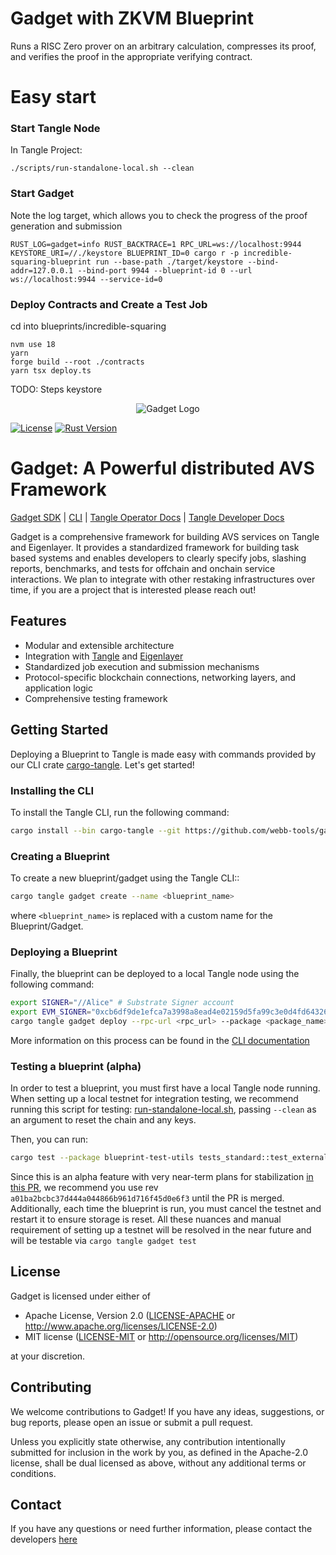 # Gadget with ZKVM Blueprint
Runs a RISC Zero prover on an arbitrary calculation, compresses its proof, and verifies the proof in the appropriate verifying contract.

# Easy start

### Start Tangle Node
In Tangle Project:
```shell
./scripts/run-standalone-local.sh --clean
```

### Start Gadget
Note the log target, which allows you to check the progress of the proof generation and submission
```shell
RUST_LOG=gadget=info RUST_BACKTRACE=1 RPC_URL=ws://localhost:9944 KEYSTORE_URI=//./keystore BLUEPRINT_ID=0 cargo r -p incredible-squaring-blueprint run --base-path ./target/keystore --bind-addr=127.0.0.1 --bind-port 9944 --blueprint-id 0 --url ws://localhost:9944 --service-id=0
```

### Deploy Contracts and Create a Test Job
cd into blueprints/incredible-squaring
```shell
nvm use 18
yarn
forge build --root ./contracts
yarn tsx deploy.ts 
```

TODO: Steps keystore

<p align="center">
  <img src="https://github.com/webb-tools/dkg-substrate/raw/master/assets/webb_banner_light.png" alt="Gadget Logo">
</p>

[![License](https://img.shields.io/badge/License-MIT-blue.svg)](https://opensource.org/licenses/Apache-2.0)
[![Rust Version](https://img.shields.io/badge/rust-1.74.0%2B-blue.svg)](https://www.rust-lang.org)

# Gadget: A Powerful distributed AVS Framework
[Gadget SDK](./sdk) 
| [CLI](./cli) 
| [Tangle Operator Docs](https://docs.tangle.tools/operators/validator/introduction) 
| [Tangle Developer Docs](https://foundry-rs.github.io/foundry)

Gadget is a comprehensive framework for building AVS services on Tangle and Eigenlayer. 
It provides a standardized framework for building task based systems and enables developers 
to clearly specify jobs, slashing reports, benchmarks, and tests for offchain and onchain 
service interactions. We plan to integrate with other restaking infrastructures over time, 
if you are a project that is interested please reach out!

## Features

- Modular and extensible architecture
- Integration with [Tangle](https://twitter.com/tangle_network) and [Eigenlayer](https://www.eigenlayer.xyz/)
- Standardized job execution and submission mechanisms
- Protocol-specific blockchain connections, networking layers, and application logic
- Comprehensive testing framework

## Getting Started

Deploying a Blueprint to Tangle is made easy with commands provided by our CLI crate [cargo-tangle](./cli).
Let's get started!

### Installing the CLI

To install the Tangle CLI, run the following command:

```bash
cargo install --bin cargo-tangle --git https://github.com/webb-tools/gadget --force
```

### Creating a Blueprint

To create a new blueprint/gadget using the Tangle CLI::

```bash
cargo tangle gadget create --name <blueprint_name>
```

where `<blueprint_name>` is replaced with a custom name for the Blueprint/Gadget.

### Deploying a Blueprint

Finally, the blueprint can be deployed to a local Tangle node using the following command:

```bash
export SIGNER="//Alice" # Substrate Signer account
export EVM_SIGNER="0xcb6df9de1efca7a3998a8ead4e02159d5fa99c3e0d4fd6432667390bb4726854" # EVM signer account
cargo tangle gadget deploy --rpc-url <rpc_url> --package <package_name>
```

More information on this process can be found in the [CLI documentation](./cli/README.md)

### Testing a blueprint (alpha)
In order to test a blueprint, you must first have a local Tangle node running. When setting up a local testnet for integration testing, we recommend running this script for testing: [run-standalone-local.sh](https://github.com/webb-tools/tangle/blob/main/scripts/run-standalone-local.sh), passing `--clean` as an argument to reset the chain and any keys.

Then, you can run:

```bash
cargo test --package blueprint-test-utils tests_standard::test_externalities_gadget_starts -- --nocapture
```

Since this is an alpha feature with very near-term plans for stabilization [in this PR](https://github.com/webb-tools/gadget/pull/285), we recommend you use rev `a01ba2bcbc37d444a044866b961d716f45d0e6f3` until the PR is merged. Additionally, each time the blueprint is run, you must cancel the testnet and restart it to ensure storage is reset.
All these nuances and manual requirement of setting up a testnet will be resolved in the near future and will be testable via `cargo tangle gadget test`

## License
Gadget is licensed under either of

* Apache License, Version 2.0
  ([LICENSE-APACHE](LICENSE-APACHE) or http://www.apache.org/licenses/LICENSE-2.0)
* MIT license
  ([LICENSE-MIT](LICENSE-MIT) or http://opensource.org/licenses/MIT)

at your discretion.

## Contributing

We welcome contributions to Gadget! If you have any ideas, suggestions, or bug reports, please open an issue or submit a pull request.

Unless you explicitly state otherwise, any contribution intentionally submitted
for inclusion in the work by you, as defined in the Apache-2.0 license, shall be
dual licensed as above, without any additional terms or conditions.

## Contact
If you have any questions or need further information, please contact the developers [here](https://webb.tools/)
